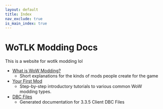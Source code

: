 ```yaml
---
layout: default
title: Index
nav_exclude: true
is_main_index: true
---
```


# WoTLK Modding Docs

This is a website for wotlk modding lol

- [What is WoW Modding?]()
  - Short explanations for the kinds of mods people create for the game
- [Your First Mod]()
  - Step-by-step introductory tutorials to various common WoW modding types.
- [DBC Files]()
  - Generated documentation for 3.3.5 Client DBC Files